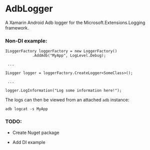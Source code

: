 # AdbLogger

A Xamarin Android Adb logger for the Microsoft.Extensions.Logging framework.

### Non-DI example:

```
ILoggerFactory loggerFactory = new LoggerFactory()
            .AddAdb("MyApp", LogLevel.Debug);
            
 ...
 
ILogger logger = loggerFactory.CreateLogger<SomeClass>();
 
 ...
 
logger.LogInformation("Log some information here!");
```

The logs can then be viewed from an attached `adb` instance:

`adb logcat -s MyApp`

### TODO:

* Create Nuget package

* Add DI example
